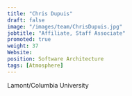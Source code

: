 ```yaml
---
title: "Chris Dupuis"
draft: false
image: "/images/team/ChrisDupuis.jpg"
jobtitle: "Affiliate, Staff Associate"
promoted: true
weight: 37
Website:
position: Software Architecture
tags: [Atmosphere]
---
```



Lamont/Columbia University
